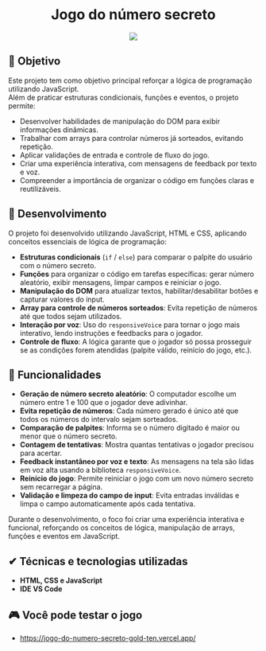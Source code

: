 <h1 align="center">Jogo do número secreto</h1>
<p align="center">
  <img loading="lazy" src="http://img.shields.io/static/v1?label=STATUS&message=FINALIZADO&color=red&style=for-the-badge"/>
</p>

## 📎 Objetivo
Este projeto tem como objetivo principal reforçar a lógica de programação utilizando JavaScript.  
Além de praticar estruturas condicionais, funções e eventos, o projeto permite:

- Desenvolver habilidades de manipulação do DOM para exibir informações dinâmicas.
- Trabalhar com arrays para controlar números já sorteados, evitando repetição.
- Aplicar validações de entrada e controle de fluxo do jogo.
- Criar uma experiência interativa, com mensagens de feedback por texto e voz.
- Compreender a importância de organizar o código em funções claras e reutilizáveis.

## 📝 Desenvolvimento
O projeto foi desenvolvido utilizando JavaScript, HTML e CSS, aplicando conceitos essenciais de lógica de programação:

- **Estruturas condicionais** (`if` / `else`) para comparar o palpite do usuário com o número secreto.
- **Funções** para organizar o código em tarefas específicas: gerar número aleatório, exibir mensagens, limpar campos e reiniciar o jogo.
- **Manipulação do DOM** para atualizar textos, habilitar/desabilitar botões e capturar valores do input.
- **Array para controle de números sorteados**: Evita repetição de números até que todos sejam utilizados.
- **Interação por voz**: Uso do `responsiveVoice` para tornar o jogo mais interativo, lendo instruções e feedbacks para o jogador.
- **Controle de fluxo**: A lógica garante que o jogador só possa prosseguir se as condições forem atendidas (palpite válido, reinício do jogo, etc.).

## :hammer: Funcionalidades
- **Geração de número secreto aleatório**: O computador escolhe um número entre 1 e 100 que o jogador deve adivinhar.
- **Evita repetição de números**: Cada número gerado é único até que todos os números do intervalo sejam sorteados.
- **Comparação de palpites**: Informa se o número digitado é maior ou menor que o número secreto.
- **Contagem de tentativas**: Mostra quantas tentativas o jogador precisou para acertar.
- **Feedback instantâneo por voz e texto**: As mensagens na tela são lidas em voz alta usando a biblioteca `responsiveVoice`.
- **Reinício do jogo**: Permite reiniciar o jogo com um novo número secreto sem recarregar a página.
- **Validação e limpeza do campo de input**: Evita entradas inválidas e limpa o campo automaticamente após cada tentativa.


Durante o desenvolvimento, o foco foi criar uma experiência interativa e funcional, reforçando os conceitos de lógica, manipulação de arrays, funções e eventos em JavaScript.
## ✔ Técnicas e tecnologias utilizadas
- **HTML, CSS e JavaScript**
- **IDE VS Code**

## 🎮 Você pode testar o jogo
- https://jogo-do-numero-secreto-gold-ten.vercel.app/
